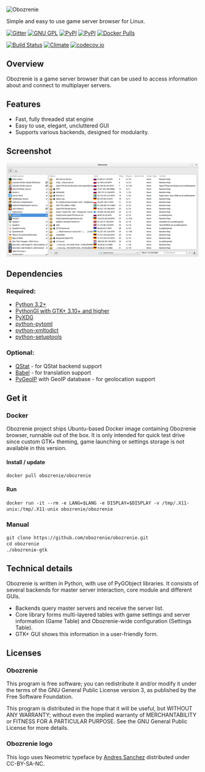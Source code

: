![Obozrenie](https://cdn.rawgit.com/obozrenie/obozrenie/master/assets/icons/hicolor/scalable/apps/obozrenie.svg)

Simple and easy to use game server browser for Linux.

[![Gitter](https://img.shields.io/badge/gitter-%23obozrenie%2Fobozrenie-blue.svg)](https://gitter.im/obozrenie/obozrenie?utm_source=badge&utm_medium=badge&utm_campaign=pr-badge&utm_content=badge)
[![GNU GPL](https://img.shields.io/badge/license-GPL-brightgreen.svg)](https://gnu.org/licenses/gpl.html)
[![PyPI](https://img.shields.io/pypi/v/Obozrenie.svg)](https://pypi.python.org/pypi/Obozrenie)
[![PyPI](https://img.shields.io/pypi/dm/Obozrenie.svg)](https://pypi.python.org/pypi/Obozrenie)
[![Docker Pulls](https://img.shields.io/docker/pulls/obozrenie/obozrenie.svg)](https://hub.docker.com/r/obozrenie/obozrenie/)

[![Build Status](https://img.shields.io/travis/obozrenie/obozrenie.svg)](https://travis-ci.org/obozrenie/obozrenie)
[![Climate](https://img.shields.io/codeclimate/github/obozrenie/obozrenie.svg)](https://codeclimate.com/github/obozrenie/obozrenie)
[![codecov.io](https://img.shields.io/codecov/c/github/obozrenie/obozrenie.svg)](https://codecov.io/github/obozrenie/obozrenie)

## Overview
Obozrenie is a game server browser that can be used to access information about and connect to multiplayer servers.

## Features
- Fast, fully threaded stat engine
- Easy to use, elegant, uncluttered GUI
- Supports various backends, designed for modularity.

## Screenshot
![](screenshot.png)

## Dependencies
### Required:
- [Python 3.2+](https://python.org)
- [PythonGI with GTK+ 3.10+ and higher](https://wiki.gnome.org/Projects/PyGObject)
- [PyXDG](http://freedesktop.org/Software/pyxdg)
- [python-pytoml](https://github.com/avakar/pytoml)
- [python-xmltodict](https://github.com/martinblech/xmltodict)
- [python-setuptools](http://pypi.python.org/pypi/setuptools)

### Optional:
- [QStat](https://github.com/multiplay/qstat) - for QStat backend support
- [Babel](http://babel.pocoo.org) - for translation support
- [PyGeoIP](https://github.com/appliedsec/pygeoip) with GeoIP database - for geolocation support

## Get it
### Docker
Obozrenie project ships Ubuntu-based Docker image containing Obozrenie browser, runnable out of the box. It is only intended for quick test drive since custom GTK+ theming, game launching or settings storage is not available in this version.
#### Install / update
    docker pull obozrenie/obozrenie
#### Run
    docker run -it --rm -e LANG=$LANG -e DISPLAY=$DISPLAY -v /tmp/.X11-unix:/tmp/.X11-unix obozrenie/obozrenie
### Manual
    git clone https://github.com/obozrenie/obozrenie.git
    cd obozrenie
    ./obozrenie-gtk

## Technical details
Obozrenie is written in Python, with use of PyGObject libraries. It consists of several backends for master server interaction, core module and different GUIs.

* Backends query master servers and receive the server list.
* Core library forms multi-layered tables with game settings and server information (Game Table) and Obozrenie-wide configuration (Settings Table).
* GTK+ GUI shows this information in a user-friendly form.

## Licenses
### Obozrenie
This program is free software; you can redistribute it and/or modify it under the terms of the GNU General Public License version 3, as published by the Free Software Foundation.

This program is distributed in the hope that it will be useful, but WITHOUT ANY WARRANTY; without even the implied warranty of MERCHANTABILITY or FITNESS FOR A PARTICULAR PURPOSE. See the GNU General Public License for more details.

### Obozrenie logo
This logo uses Neometric typeface by [Andres Sanchez](http://andresl.tumblr.com) distributed under CC-BY-SA-NC.
